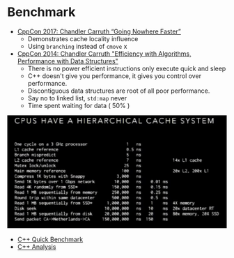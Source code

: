 # Benchmark

- [CppCon 2017: Chandler Carruth “Going Nowhere Faster”](https://www.youtube.com/watch?v=2EWejmkKlxs)
    - Demonstrates cache locality influence
    - Using `branching` instead of `cmove`
x
- [CppCon 2014: Chandler Carruth "Efficiency with Algorithms, Performance with Data Structures"](https://www.youtube.com/watch?v=fHNmRkzxHWs)
     - There is no power efficient instructions only execute quick and sleep
     - C++ doesn't give you performance, it gives you control over performance.
     - Discontiguous data structures are root of all poor performance.
     - Say no to linked list, `std:map` never
     - Time spent waiting for data ( 50% )
     
![](../screen/Cache%20System.png)

- [C++ Quick Benchmark](https://quick-bench.com)
- [C++ Analysis](https://godbolt.org)